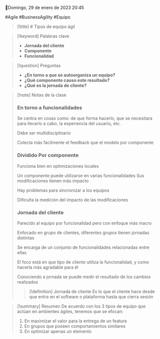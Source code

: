 📆Domingo, 29 de enero de 2023 20:45

#Agile #BusinessAgility #Equipo
>[!title] # Tipos de equipo ágil

>[!keyword] Palabras clave
>- **Jornada del cliente**
>- **Componente**
>- **Funcionalidad**

>[!question] Preguntas
>- **¿En torno a que se autoorganiza un equipo?**
>- **¿Qué componente causo este resultado?**
>- **¿Qué es la jornada de cliente?**

>[!note] Notas de la clase
>### En torno a funcionalidades
>Se centra en cosas como: de que forma hacerlo, que se necesitara para llevarlo a cabo, la experiencia del usuario, etc.
>
>Debe ser multidisciplinario 
>
>Colecta más fácilmente el feedback que el modelo por componente
>
>### Dividido Por componente
>Funciona bien en optimizaciones locales
>
>Un componente puede utilizarse en varias funcionalidades
>Sus modificaciones tienen más impacto
>
>Hay problemas para sincronizar a los equipos 
>
>Dificulta la medición del impacto de las modificaciones
>
>### Jornada del cliente
>Parecido al equipo por funcionalidad pero con enfoque más macro 
>
>Enfocado en grupo de clientes, diferentes grupos tienen jornadas distintas
>
>Se encarga de un conjunto de funcionalidades relacionadas entre ellas
>
>El foco está en que tipo de cliente utiliza la funcionalidad, y como hacerla más 
>agradable para él
>
>Conociendo a jornada se puede medir el resultado de los cambios realizados
>
>>[!definition] Jornada de cliente
>>Es lo que el cliente hace desde que entra en el software o plataforma hasta que 
>>cierra sesión

>[!summary] Resumen
>De acuerdo con los 3 tipos de equipo que actúan en ambientes ágiles, tenemos que se efocan:
>1. En maximizar el valor para la entrega de un feature
>2. En grupos que poseen comportamientos similares
>3. En optimizar apenas un elemento